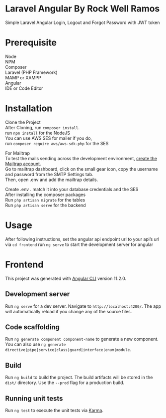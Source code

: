 # Laravel Angular By Rock Well Ramos
Simple Laravel Angular Login, Logout and Forgot Password with JWT token

# Prerequisite

Node<br />
NPM<br />
Composer<br />
Laravel (PHP Framework)<br />
MAMP or XAMPP<br />
Angular<br />
IDE or Code Editor

# Installation

Clone the Project<br />
After Cloning, run `composer install`.<br />
run `npm install` for the NodeJS<br />
You can use AWS SES for mailer if you do,<br />
run `composer require aws/aws-sdk-php` for the SES<br />

For Mailtrap<br />
To test the mails sending across the development environment, [create the Mailtrap account](https://mailtrap.io/).<br />
Go to mailtrap dashboard, click on the small gear icon, copy the username and password from the SMTP Settings tab.<br />
Then, open .env and add the mailtrap details.<br />

Create .env . match it into your database credentials and the SES<br />
After installing the composer packages<br />
Run `php artisan migrate` for the tables<br />
Run `php artisan serve` for the backend

# Usage

After following instructions, set the angular api endpoint url to your api’s url via `cd frontend`
run `ng serve` to start the development server for angular

# Frontend

This project was generated with [Angular CLI](https://github.com/angular/angular-cli) version 11.2.0.

## Development server

Run `ng serve` for a dev server. Navigate to `http://localhost:4200/`. The app will automatically reload if you change any of the source files.

## Code scaffolding

Run `ng generate component component-name` to generate a new component. You can also use `ng generate directive|pipe|service|class|guard|interface|enum|module`.

## Build

Run `ng build` to build the project. The build artifacts will be stored in the `dist/` directory. Use the `--prod` flag for a production build.

## Running unit tests

Run `ng test` to execute the unit tests via [Karma](https://karma-runner.github.io).
